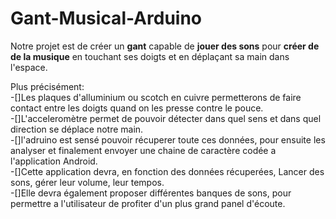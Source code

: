 # Gant-Musical-Arduino
Notre projet est de créer un __gant__ capable de __jouer des sons__ pour __créer de de la musique__ en touchant ses doigts et en déplaçant sa main dans l'espace.

Plus précisément:  
  -[]Les plaques d'alluminium ou scotch en cuivre permetterons de faire contact entre les doigts quand on les presse contre le pouce.  
  -[]L'acceleromètre permet de pouvoir détecter dans quel sens et dans quel direction se déplace notre main.  
  -[]l'adruino est sensé pouvoir récuperer toute ces données, pour ensuite les analyser et finalement envoyer une chaine de caractère codée a l'application Android.  
  -[]Cette application devra, en fonction des données récuperées, Lancer des sons, gérer leur volume, leur tempos.  
  -[]Elle devra également proposer différentes banques de sons, pour permettre a l'utilisateur de profiter d'un plus grand panel d'écoute.

